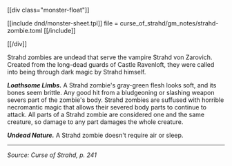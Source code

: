 [[div class="monster-float"]]

[[include dnd/monster-sheet.tpl]]
file = curse_of_strahd/gm_notes/strahd-zombie.toml
[[/include]]

[[/div]]

Strahd zombies are undead that serve the vampire Strahd von Zarovich. Created from the long-dead guards of Castle Ravenloft, they were called into being through dark magic by Strahd himself.

***Loathsome Limbs.*** A Strahd zombie's gray-green flesh looks soft, and its bones seem brittle. Any good hit from a bludgeoning or slashing weapon severs part of the zombie's body. Strahd zombies are suffused with horrible necromantic magic that allows their severed body parts to continue to attack. All parts of a Strahd zombie are considered one and the same creature, so damage to any part damages the whole creature.

***Undead Nature.*** A Strahd zombie doesn't require air or sleep.

<hr class="no-float">

_Source: Curse of Strahd, p. 241_
